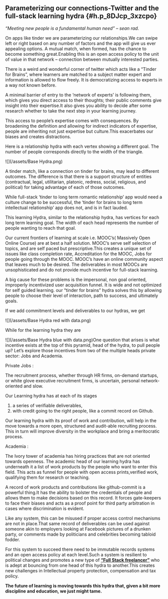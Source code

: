 ## Parameterizing our connections-Twitter and the full-stack learning hydra {#h.p_8DJcp_3xzcpo}

_“Meeting new people is a fundamental human need” – sean rad._

On apps like tinder we are parameterizing our relationships.We can swipe left or right based on any number of factors and the app will give us ever appealing options. A mutual match, when formed, has the chance to become something great.Enabling this is an open access policy to the unit of value in that network – connection between mutually interested parties.

There is a weird and wonderful corner of twitter which acts like a “Tinder for Brains”, where learners are matched to a subject matter expert and information is allowed to flow freely. It is democratizing access to experts in a way not known before.

A minimal barrier of entry to the ‘network of experts’ is following them, which gives you direct access to their thoughts; their public comments give insight into their expertise.It also gives you ability to decide after some research whether to take the next step in your learning journey.

This access to people’s expertise comes with consequences. By broadening the definition and allowing for indirect indicators of expertise, people are inheriting not just expertise but culture.This exacerbates our biases and creates distractions.

Here is a relationship hydra with each vertex showing a different goal. The number of people corresponds directly to the width of the triangle.

![](/assets/Base Hydra.png)

A tinder match, like a connection on tinder for brains, may lead to different outcomes. The difference is that there is a support structure of entities \(contractual, legal, utilitarian, platonic, redress, social, religious, and political\) for taking advantage of each of those outcomes.

While full-stack ‘tinder to long term romantic relationship’ app would need a culture change to be successful, the ‘tinder for brains to long term intellectual relationship’ app does not, and is in fact lauded.

This learning Hydra, similar to the relationship hydra, has vertices for each long term learning goal. The width of each head represents the number of people wanting to reach that goal.

Our current frontiers of learning at scale i.e. MOOC’s\( Massively Open Online Course\) are at best a half solution. MOOC’s serve self selection of topics, and are self paced but prescriptive.This creates a unique set of issues like class completion rate, Accreditation for the MOOC, Jobs for people going through the MOOC. MOOC’s have an online community aspect that leaves much to be desired. The deliverables in most MOOCs are unsophisticated and do not provide much incentive for full-stack learning.

A big cause for these problems is the impersonal, non goal oriented, improperly incentivized user acquisition funnel. It is wide and not optimized for self guided learning. our “tinder for brains” hydra solves this by allowing people to choose their level of interaction, path to success, and ultimately goals.

If we add commitment levels and deliverables to our hydras, we get

![](/assets/Base Hydra red with data.png)

While for the learning hydra they are

![](/assets/Base Hydra blue with data.png)One question that arises is what incentive exists at the top of this pyramid, head of the hydra, to pull people up? Let’s explore those incentives from two of the multiple heads private sector: Jobs and Academia.

Private Jobs :

The recruitment process, whether through HR firms, on-demand startups, or white glove executive recruitment firms, is uncertain, personal network-oriented and slow.

Our Learning hydra has at each of its stages

1. a series of verifiable deliverables,
2. with credit going to the right people, like a commit record on Github.

Our learning hydra with its proof of work and contribution, will help in the move towards a more open, structured and audit-able recruiting process. This in turn will improve diversity in the workplace and bring a meritocratic process.

Academia :

The Ivory tower of academia has hiring practices that are not oriented towards openness. The academic head of our learning hydra has underneath it a list of work products by the people who want to enter this field. This acts as funnel for people with open access prints,verified work, qualifying them for research or teaching.

A record of work products and contributions like github-commit is a powerful thing.It has the ability to bolster the credentials of people and allows them to make decisions based on this record. It forces gate-keepers to face their biases and acts as a proof point for third party arbitration in cases where discrimination is evident.

Like any system, this can be misused if proper access control mechanisms are not in place.That same record of deliverables can be used against someone akin to employers looking at Facebook pictures of a drunken party, or comments made by politicians and celebrities becoming tabloid fodder.

For this system to succeed there need to be immutable records systems and an open access policy at each level.Such a system is resilient to political changes and promotes a new type of [**“Full Stack freelancer”**](https://www.google.com/url?q=https%3A%2F%2Fpraxis.fortelabs.co%2Fthe-rise-of-the-full-stack-freelancer-c14a375445d9&sa=D&sntz=1&usg=AFQjCNE6eM2OGHn0kevo8cQ7F3ey6zNLPQ) who is adept at bouncing from one head of this hydra to another.This creates new challenges in Intellectual property protection, compensation and tax policy.

**The future of learning is moving towards this hydra that, given a bit more discipline and education, we just might tame.**

